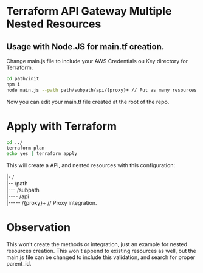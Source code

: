 # Terraform API Gateway Multiple Nested Resources

## Usage with Node.JS for main.tf creation.

 Change main.js file to include your AWS Credentials ou Key directory for Terraform.
```sh
cd path/init
npm i
node main.js --path path/subpath/api/{proxy}+ // Put as many resources as you wish.
```
Now you can edit your main.tf file created at the root of the repo.

# Apply with Terraform
```sh
cd ../
terraform plan
echo yes | terraform apply
```

This will create a API, and nested resources with this configuration:

|- /
<br/>
|-- /path
<br/>
|--- /subpath
<br/>
|---- /api
<br/>
|----- /{proxy}+ // Proxy integration.



# Observation
This won't create the methods or integration, just an example for nested resources creation.
This won't append to existing resources as well, but the main.js file can be changed to include this validation, and search for proper parent_id.
